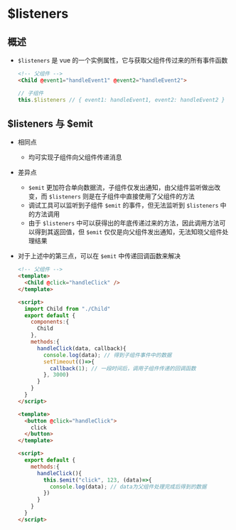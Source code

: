 # $listeners

## 概述

+ `$listeners` 是 vue 的一个实例属性，它与获取父组件传过来的所有事件函数

  ```html
  <!-- 父组件 -->
  <Child @event1="handleEvent1" @event2="handleEvent2">
  ```

  ```js
  // 子组件
  this.$listeners // { event1: handleEvent1, event2: handleEvent2 }
  ```

## $listeners 与 $emit

+ 相同点

  + 均可实现子组件向父组件传递消息

+ 差异点

  + `$emit` 更加符合单向数据流，子组件仅发出通知，由父组件监听做出改变，而 `$listeners` 则是在子组件中直接使用了父组件的方法
  + 调试工具可以监听到子组件 `$emit` 的事件，但无法监听到 `$listeners` 中的方法调用
  + 由于 `$listeners` 中可以获得出的年底传递过来的方法，因此调用方法可以得到其返回值，但 `$emit` 仅仅是向父组件发出通知，无法知晓父组件处理结果

+ 对于上述中的第三点，可以在 `$emit` 中传递回调函数来解决

  ```html
  <!-- 父组件 -->
  <template>
    <Child @click="handleClick" />
  </template>

  <script>
    import Child from "./Child"
    export default {
      components:{
        Child
      },
      methods:{
        handleClick(data, callback){
          console.log(data); // 得到子组件事件中的数据
          setTimeout(()=>{
            callback(1); // 一段时间后，调用子组件传递的回调函数
          }, 3000)
        }
      }
    }
  </script>
  ```

  ```html
  <template>
    <button @click="handleClick">
      click
    </button>
  </template>

  <script>
    export default {
      methods:{
        handleClick(){
          this.$emit("click", 123, (data)=>{
            console.log(data); // data为父组件处理完成后得到的数据
          })
        }
      }
    }
  </script>
  ```
